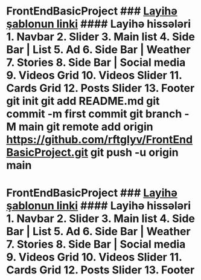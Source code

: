 # FrontEndBasicProject ### [Layihə şablonun linki](http://preview.themeforest.net/item/gmag-blog-news-magazine-template/full_screen_preview/35377760?_ga=2.223831896.258011322.1667022024-1222788757.1661753231) #### Layihə hissələri 1. Navbar 2. Slider 3. Main list 4. Side Bar | List 5. Ad 6. Side Bar | Weather 7. Stories 8. Side Bar | Social media 9. Videos Grid 10. Videos Slider 11. Cards Grid 12. Posts Slider 13. Footer git init git add README.md git commit -m first commit git branch -M main git remote add origin https://github.com/rftglyv/FrontEndBasicProject.git git push -u origin main
# FrontEndBasicProject ### [Layihə şablonun linki](http://preview.themeforest.net/item/gmag-blog-news-magazine-template/full_screen_preview/35377760?_ga=2.223831896.258011322.1667022024-1222788757.1661753231) #### Layihə hissələri 1. Navbar 2. Slider 3. Main list 4. Side Bar | List 5. Ad 6. Side Bar | Weather 7. Stories 8. Side Bar | Social media 9. Videos Grid 10. Videos Slider 11. Cards Grid 12. Posts Slider 13. Footer
